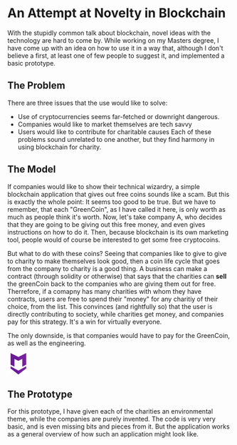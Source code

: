 # An Attempt at Novelty in Blockchain

With the stupidly common talk about blockchain, novel ideas with the technology are hard to come by. While working on my Masters degree, I have come up with an idea on how to use it in a way that, although I don't believe a first, at least one of few people to suggest it, and implemented a basic prototype.

## The Problem

There are three issues that the use would like to solve:

- Use of cryptocurrencies seems far-fetched or downright dangerous.
- Companies would like to market themselves are tech savvy
- Users would like to contribute for charitable causes Each of these problems sound unrelated to one another, but they find harmony in using blockchain for charity.

## The Model

If companies would like to show their technical wizardry, a simple blockchain application that gives out free coins sounds like a scam. But this is exactly the whole point: It seems too good to be true. But we have to remember, that each "GreenCoin", as I have called it here, is only worth as much as people think it's worth. Now, let's take company A, who decides that they are going to be giving out this free money, and even gives instructions on how to do it. Then, because blockchain is its own marketing tool, people would of course be interested to get some free cryptocoins.

But what to do with these coins? Seeing that companies like to give to give to charity to make themselves look good, then a coin life cycle that goes from the company to charity is a good thing. A business can make a contract (through solidity or otherwise) that says that the charities can **sell** the greenCoin back to the companies who are giving them out for free. Therrefore, if a comapny has many charities with whom they have contracts, users are free to spend their "money" for any charitiy of their choice, from the list. This convinces (and rightfully so) that the user is directly contributing to society, while charities get money, and companies pay for this strategy. It's a win for virtually everyone.

The only downside, is that companies would have to pay for the GreenCoin, as well as the engineering.

![The life cycle for any GreenCoin](https://github.com/adam-p/markdown-here/raw/master/src/common/images/icon48.png "2")

## The Prototype

For this prototype, I have given each of the charities an environmental theme, while the companies are purely invented. The code is very very basic, and is even missing bits and pieces from it. But the application works as a general overview of how such an application might look like.
